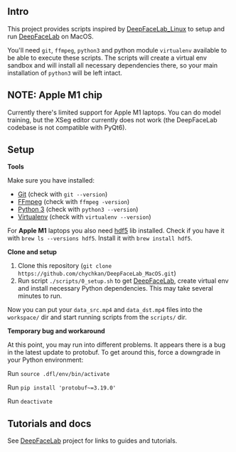 ## Intro

This project provides scripts inspired by [DeepFaceLab_Linux](https://github.com/lbfs/DeepFaceLab_Linux) to setup and run [DeepFaceLab](https://github.com/iperov/DeepFaceLab) on MacOS.

You'll need `git`, `ffmpeg`, `python3` and python module `virtualenv` available to be able to execute these scripts. The scripts will create a virtual env sandbox and will install all necessary dependencies there, so your main installation of `python3` will be left intact.

## NOTE: Apple M1 chip

Currently there's limited support for Apple M1 laptops. You can do model training, but the XSeg editor currently does not work (the DeepFaceLab codebase is not compatible with PyQt6).

## Setup

**Tools**

Make sure you have installed:
- [Git](https://git-scm.com/) (check with `git --version`)
- [FFmpeg](https://ffmpeg.org/) (check with `ffmpeg -version`)
- [Python 3](https://www.python.org/) (check with `python3 --version`)
- [Virtualenv](https://github.com/pypa/virtualenv) (check with `virtualenv --version`)

For **Apple M1** laptops you also need [hdf5](https://formulae.brew.sh/formula/hdf5) lib installed.
Check if you have it with `brew ls --versions hdf5`. Install it with `brew install hdf5`.

**Clone and setup**

1. Clone this repository (`git clone https://github.com/chychkan/DeepFaceLab_MacOS.git`)
2. Run script `./scripts/0_setup.sh` to get [DeepFaceLab](https://github.com/iperov/DeepFaceLab), create virtual env and install necessary Python dependencies. This may take several minutes to run.

Now you can put your `data_src.mp4` and `data_dst.mp4` files into the `workspace/` dir and start running scripts from the `scripts/` dir.

**Temporary bug and workaround**

At this point, you may run into different problems. It appears there is a bug in the latest update to protobuf. To get around this, force a downgrade in your Python environment:

Run `source .dfl/env/bin/activate`

Run `pip install 'protobuf~=3.19.0'`

Run `deactivate`

## Tutorials and docs

See [DeepFaceLab](https://github.com/iperov/DeepFaceLab) project for links to guides and tutorials.
